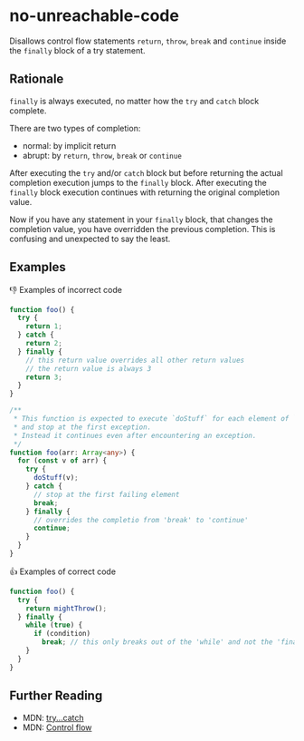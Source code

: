 # no-unreachable-code

Disallows control flow statements `return`, `throw`, `break` and `continue` inside the `finally` block of a try statement.

## Rationale

`finally` is always executed, no matter how the `try` and `catch` block complete.

There are two types of completion:

* normal: by implicit return
* abrupt: by `return`, `throw`, `break` or `continue`

After executing the `try` and/or `catch` block but before returning the actual completion execution jumps to the `finally` block. After executing the `finally` block execution continues with returning the original completion value.

Now if you have any statement in your `finally` block, that changes the completion value, you have overridden the previous completion. This is confusing and unexpected to say the least.

## Examples

:thumbsdown: Examples of incorrect code

```ts
function foo() {
  try {
    return 1;
  } catch {
    return 2;
  } finally {
    // this return value overrides all other return values
    // the return value is always 3
    return 3;
  }
}

/**
 * This function is expected to execute `doStuff` for each element of `arr`
 * and stop at the first exception.
 * Instead it continues even after encountering an exception.
 */
function foo(arr: Array<any>) {
  for (const v of arr) {
    try {
      doStuff(v);
    } catch {
      // stop at the first failing element
      break;
    } finally {
      // overrides the completio from 'break' to 'continue'
      continue;
    }
  }
}
```

:thumbsup: Examples of correct code

```ts
function foo() {
  try {
    return mightThrow();
  } finally {
    while (true) {
      if (condition)
        break; // this only breaks out of the 'while' and not the 'finally'
    }
  }
}
```

## Further Reading

* MDN: [try...catch](https://developer.mozilla.org/en-US/docs/Web/JavaScript/Reference/Statements/try...catch)
* MDN: [Control flow](https://developer.mozilla.org/en-US/docs/Web/JavaScript/Guide/Control_flow_and_error_handling)

